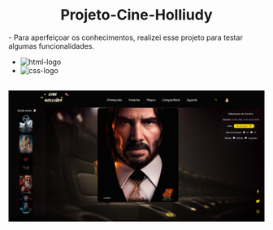<h1 align="center"> Projeto-Cine-Holliudy </h1>

<p> - Para aperfeiçoar os conhecimentos, realizei esse projeto para testar algumas funcionalidades. </p>

<ul>
<li><img src="https://img.shields.io/badge/HTML5-E34F26?style=for-the-badge&logo=html5&logoColor=white" alt="html-logo"></li>
<li><img src="https://img.shields.io/badge/CSS3-1572B6?style=for-the-badge&logo=css3&logoColor=white" alt="css-logo"></li>
</ul>

<br>
</ul>
<img src="https://github.com/TulioFarias/Projeto-Cine-Holliudy/blob/master/img/cine-holliudy.png?raw=true" alt="foto-projeto" width="800px">
